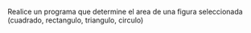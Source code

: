 Realice un programa que determine el area de una figura seleccionada (cuadrado, rectangulo, triangulo, circulo)